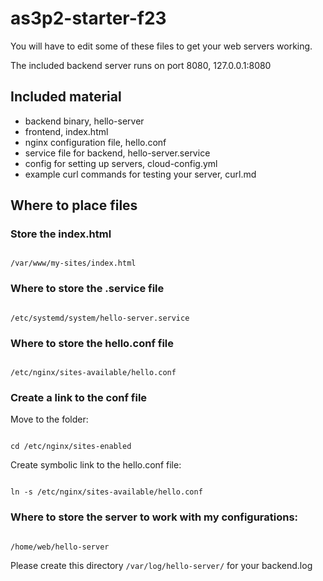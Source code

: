 # as3p2-starter-f23

You will have to edit some of these files to get your web servers working.

The included backend server runs on port 8080, 127.0.0.1:8080

## Included material

- backend binary, hello-server
- frontend, index.html
- nginx configuration file, hello.conf
- service file for backend, hello-server.service
- config for setting up servers, cloud-config.yml
- example curl commands for testing your server, curl.md

## Where to place files

### Store the index.html

```

/var/www/my-sites/index.html

```

### Where to store the .service file

```

/etc/systemd/system/hello-server.service

```

### Where to store the hello.conf file

```

/etc/nginx/sites-available/hello.conf

```

### Create a link to the conf file

Move to the folder:
   ```

   cd /etc/nginx/sites-enabled

   ```
Create symbolic link to the hello.conf file:
   ```
  
   ln -s /etc/nginx/sites-available/hello.conf

   ```

### Where to store the server to work with my configurations:

```

/home/web/hello-server

```

Please create this directory ```/var/log/hello-server/``` for your backend.log
